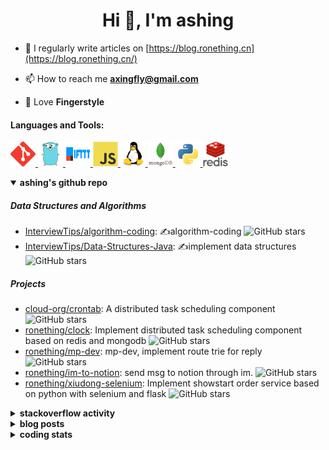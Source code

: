 <h1 align="center">Hi 👋, I'm ashing</h1>

- 📝 I regularly write articles on [https://blog.ronething.cn](https://blog.ronething.cn/)

- 📫 How to reach me **axingfly@gmail.com**

- 🎸 Love **Fingerstyle**

<h4 align="left">Languages and Tools:</h4>
<p align="left"> <a href="https://git-scm.com/" target="_blank" rel="noreferrer"> <img src="./icons/git-scm-icon.svg" alt="git" width="40" height="40"/> </a> <a href="https://golang.org" target="_blank" rel="noreferrer"> <img src="./icons/go-original.svg" alt="go" width="40" height="40"/> </a> <a href="https://ifttt.com/" target="_blank" rel="noreferrer"> <img src="./icons/ifttt-ar21.svg" alt="ifttt" width="40" height="40"/> </a> <a href="https://developer.mozilla.org/en-US/docs/Web/JavaScript" target="_blank" rel="noreferrer"> <img src="./icons/javascript-original.svg" alt="javascript" width="40" height="40"/> </a> <a href="https://www.linux.org/" target="_blank" rel="noreferrer"> <img src="./icons/linux-original.svg" alt="linux" width="40" height="40"/> </a> <a href="https://www.mongodb.com/" target="_blank" rel="noreferrer"> <img src="./icons/mongodb-original-wordmark.svg" alt="mongodb" width="40" height="40"/> </a> <a href="https://www.python.org" target="_blank" rel="noreferrer"> <img src="./icons/python-original.svg" alt="python" width="40" height="40"/> </a> <a href="https://redis.io" target="_blank" rel="noreferrer"> <img src="./icons/redis-original-wordmark.svg" alt="redis" width="40" height="40"/> </a>

<details open>
  <summary><b>ashing's github repo</b></summary>

##### Data Structures and Algorithms

- [InterviewTips/algorithm-coding](https://github.com/InterviewTips/algorithm-coding): ✍️algorithm-coding  ![GitHub stars](https://img.shields.io/github/stars/InterviewTips/algorithm-coding?style=flat-square)
- [InterviewTips/Data-Structures-Java](https://github.com/InterviewTips/Data-Structures-Java): ✍️implement data structures ![GitHub stars](https://img.shields.io/github/stars/InterviewTips/Data-Structures-Java?style=flat-square)

##### Projects

- [cloud-org/crontab](https://github.com/cloud-org/crontab): A distributed task scheduling component ![GitHub stars](https://img.shields.io/github/stars/cloud-org/crontab?style=flat-square)
- [ronething/clock](https://github.com/ronething/clock): Implement distributed task scheduling component based on redis and mongodb ![GitHub stars](https://img.shields.io/github/stars/ronething/clock?style=flat-square)
- [ronething/mp-dev](https://github.com/ronething/mp-dev): mp-dev, implement route trie for reply ![GitHub stars](https://img.shields.io/github/stars/ronething/mp-dev?style=flat-square)
- [ronething/im-to-notion](https://github.com/ronething/im-to-notion): send msg to notion through im. ![GitHub stars](https://img.shields.io/github/stars/ronething/im-to-notion?style=flat-square)
- [ronething/xiudong-selenium](https://github.com/ronething/xiudong-selenium): Implement showstart order service based on python with selenium and flask ![GitHub stars](https://img.shields.io/github/stars/ronething/xiudong-selenium?style=flat-square)

</details>

<details>
  <summary><b>stackoverflow activity</b></summary>
  <br/>

<!-- STACKOVERFLOW:START -->
- [Answer by ashing for Golang Logrus Enable Opentelemetry Trace ID and Span ID in all Application Logs](https://stackoverflow.com/questions/72812236/golang-logrus-enable-opentelemetry-trace-id-and-span-id-in-all-application-logs/72839497#72839497)
- [Answer by ashing for Docker: Go server does not respond](https://stackoverflow.com/questions/72783444/docker-go-server-does-not-respond/72783904#72783904)
- [Answer by ashing for Why does an array field in a Go struct default to null when inserted into mongoDB database?](https://stackoverflow.com/questions/72724175/why-does-an-array-field-in-a-go-struct-default-to-null-when-inserted-into-mongod/72781724#72781724)
- [Answer by ashing for Mongodb how to search by regex OR on many fields?](https://stackoverflow.com/questions/72780053/mongodb-how-to-search-by-regex-or-on-many-fields/72780187#72780187)
- [Answer by ashing for How to create a dictionary out of weird list format?](https://stackoverflow.com/questions/72779914/how-to-create-a-dictionary-out-of-weird-list-format/72779993#72779993)
<!-- STACKOVERFLOW:END -->
</details>

<details>
  <summary><b>blog posts</b></summary>
  <br/>

<!-- BLOG-POST-LIST:START -->
 - [Xiudong-Go Release](https://blog.ronething.cn/20230227-xiudong-go.html) - 2023-02-27T18:22:20Z
 - [GitHub Star Migration](https://blog.ronething.cn/20230223-star-migration.html) - 2023-02-23T20:29:22Z
 - [Build Apache APISIX From Source On M2 Pro](https://blog.ronething.cn/20230212-build-apisix-on-m2-pro.html) - 2023-02-12T15:50:19Z
 - [zhengzaitv-go release](https://blog.ronething.cn/20220629-zhengzaitv-go.html) - 2022-06-29T09:59:23Z
 - [go-zero gin jaeger trace](https://blog.ronething.cn/20220628-go-zero-trace-gin.html) - 2022-06-28T09:59:23Z<!-- BLOG-POST-LIST:END -->

</details>

  
<details>
  <summary><b>coding stats</b></summary>
  <br/>

<!--START_SECTION:waka-->
**🐱 My GitHub Data** 

> 🏆 107 Contributions in the Year 2025
 > 
> 📦 782.5 kB Used in GitHub's Storage 
 > 
> 📜 72 Public Repositories 
 > 
**I'm an Early 🐤** 

```text
🌞 Morning    40 commits     ███░░░░░░░░░░░░░░░░░░░░░░   15.04% 
🌆 Daytime    94 commits     ████████░░░░░░░░░░░░░░░░░   35.34% 
🌃 Evening    89 commits     ████████░░░░░░░░░░░░░░░░░   33.46% 
🌙 Night      43 commits     ████░░░░░░░░░░░░░░░░░░░░░   16.17%
```
📅 **I'm Most Productive on Saturday** 

```text
Monday       25 commits     ██░░░░░░░░░░░░░░░░░░░░░░░   9.4% 
Tuesday      25 commits     ██░░░░░░░░░░░░░░░░░░░░░░░   9.4% 
Wednesday    35 commits     ███░░░░░░░░░░░░░░░░░░░░░░   13.16% 
Thursday     39 commits     ███░░░░░░░░░░░░░░░░░░░░░░   14.66% 
Friday       41 commits     ███░░░░░░░░░░░░░░░░░░░░░░   15.41% 
Saturday     63 commits     ██████░░░░░░░░░░░░░░░░░░░   23.68% 
Sunday       38 commits     ███░░░░░░░░░░░░░░░░░░░░░░   14.29%
```


📊 **This Week I Spent My Time On** 

```text
⌚︎ Time Zone: Asia/Shanghai

💬 Programming Languages: 
Go                       6 hrs               ████████░░░░░░░░░░░░░░░░░   33.55% 
Python                   5 hrs 7 mins        ███████░░░░░░░░░░░░░░░░░░   28.68% 
Markdown                 2 hrs 48 mins       ████░░░░░░░░░░░░░░░░░░░░░   15.67% 
Text                     2 hrs 2 mins        ██░░░░░░░░░░░░░░░░░░░░░░░   11.45% 
C#                       40 mins             █░░░░░░░░░░░░░░░░░░░░░░░░   3.73%

🔥 Editors: 
Cursor                   16 hrs 41 mins      ███████████████████████░░   93.27% 
Neovim                   1 hr 11 mins        █░░░░░░░░░░░░░░░░░░░░░░░░   6.7% 
IntelliJ IDEA            0 secs              ░░░░░░░░░░░░░░░░░░░░░░░░░   0.04%

💻 Operating System: 
Mac                      12 hrs 26 mins      █████████████████░░░░░░░░   69.52% 
WSL                      5 hrs 27 mins       ███████░░░░░░░░░░░░░░░░░░   30.48%
```

**I Mostly Code in Go** 

```text
Go                       39 repos            ███████████░░░░░░░░░░░░░░   44.83% 
Python                   14 repos            ████░░░░░░░░░░░░░░░░░░░░░   16.09% 
JavaScript               10 repos            ██░░░░░░░░░░░░░░░░░░░░░░░   11.49% 
TypeScript               5 repos             █░░░░░░░░░░░░░░░░░░░░░░░░   5.75% 
HTML                     4 repos             █░░░░░░░░░░░░░░░░░░░░░░░░   4.6%
```



 Last Updated on 07/02/2025 09:57:42 UTC+08:00
<!--END_SECTION:waka-->

</details>
